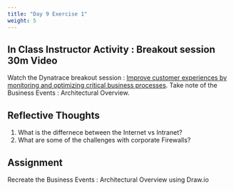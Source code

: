 ```yaml
---
title: "Day 9 Exercise 1"
weight: 5
---
```


## In Class Instructor Activity : Breakout session 30m Video 

Watch the Dynatrace breakout session : [Improve customer experiences by monitoring and optimizing critical business processes](https://www.dynatrace.com/perform/on-demand/perform-2023/?location=Breakout%20Session&topics=Business%20Analytics&industries=Food%20%26%20Beverage&jobTitles=ALL&level=ALL&track=Harness%20business%20and%20customer%20experience%20analytics%20for%20better%20business%20outcomes&session=improve-customer-experiences-by-monitoring-and-optimizing-critical-business-processes). Take note of the Business Events : Architectural Overview. 

## Reflective Thoughts 
1. What is the differnece between the Internet vs Intranet? 
2. What are some of the challenges with corporate Firewalls?  

## Assignment 
Recreate the Business Events : Architectural Overview using Draw.io

